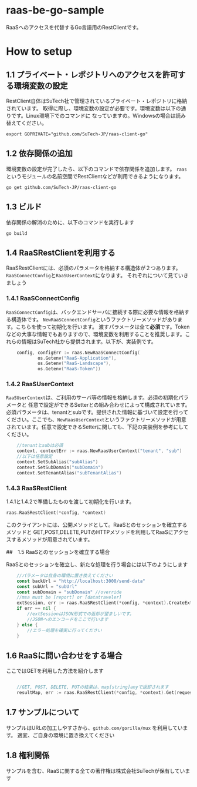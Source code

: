 # raas-be-go-sample
RaaSへのアクセスを代替するGo言語用のRestClientです。

# How to setup
## 1.1 プライベート・レポジトリへのアクセスを許可する環境変数の設定

RestClient自体はSuTech社で管理されているプライベート・レポジトリに格納されています。
取得に際し、環境変数の設定が必要です。環境変数は以下の通りです。Linux環境下でのコマンドに
なっていますの。Windowsの場合は読み替えてください。

`export GOPRIVATE="github.com/SuTech-JP/raas-client-go"`

## 1.2 依存関係の追加

環境変数の設定が完了したら、以下のコマンドで依存関係を追加します。
`raas`というモジュールの名前空間でRestClientなどが利用できるようになります。

`go get github.com/SuTech-JP/raas-client-go`

## 1.3 ビルド

依存関係の解消のために、以下のコマンドを実行します

`go build`

## 1.4 RaaSRestClientを利用する

RaaSRestClientには、必須のパラメータを格納する構造体が２つあります。
`RaaSConnectConfig`と`RaaSUserContext`になります。
それぞれについて見ていきましょう

### 1.4.1 RaaSConnectConfig

`RaaSConnectConfig`は、バックエンドサーバに接続する際に必要な情報を格納する構造体です。
`NewRaaSConnectConfig`というファクトリーメソッドがあります。こちらを使って初期化を行います。
渡すパラメータは全て**必須**です。Tokenなどの大事な情報でもありますので、環境変数を利用することを推奨します。これらの情報はSuTech社から提供されます。以下が、実装例です。

```go
	config, configErr := raas.NewRaaSConnectConfig(
			os.Getenv("RaaS-Application"), 
			os.Getenv("RaaS-Landscape"), 
			os.Getenv("RaaS-Token"))

```

### 1.4.2 RaaSUserContext

`RaaSUserContext`は、ご利用のサーバ等の情報を格納します。必須の初期化パラメータと
任意で設定ができるSetterとの組み合わせによって構成されています。必須パラメータは、tenantとsubです。提供された情報に基づいて設定を行ってください。ここでも、`NewRaasUserContext`というファクトリーメソッドが用意されています。任意で設定できるSetterに関しても、下記の実装例を参考にしてください。

```go
    //tenantとsubは必須
	context, contextErr := raas.NewRaasUserContext("tenant", "sub")
    //以下は任意設定
    context.SetSubAlias("subAlias")
    context.SetSubDomain("subDomain")
    context.SetTenantAlias("subTenantAlias")

```

### 1.4.3 RaaSRestClient

1.4.1と1.4.2で準備したものを渡して初期化を行います。

```go
raas.RaaSRestClient(*config, *context)
```

このクライアントには、公開メソッドとして。RaaSとのセッションを確立するメソッドと
GET,POST,DELETE,PUTのHTTPメソッドを利用してRaaSにアクセスするメソッドが用意されています。

##　1.5 RaaSとのセッションを確立する場合

RaaSとのセッションを確立し、新たな処理を行う場合には以下のようにします

```go
    //パラメータは自身の環境に置き換えてください
    const backUrl = "http://localhost:3000/send-data"
	const subUrl = "subUrl"
	const subDomain = "subDomain" //override
	//msa must be [report] or [datatraveler]
	extSession, err := raas.RaaSRestClient(*config, *context).CreateExternalSession(msa, backUrl, subUrl, subDomain)
	if err == nil {
		//extSessionはJSON形式での返却が望ましいです。
        //JSONへのエンコードをここで行います
	} else {
        //エラー処理を確実に行ってください
	}

```

## 1.6 RaaSに問い合わせをする場合

ここではGETを利用した方法を紹介します

```go

    //GET, POST, DELETE, PUTの結果は、map[string]anyで返却されます
	resultMap, err := raas.RaaSRestClient(*config, *context).Get(requestUrl, nil)
```

## 1.7 サンプルについて

サンプルはURLの加工しやすさから、`github.com/gorilla/mux` を利用しています。
適宜、ご自身の環境に置き換えてください

## 1.8 権利関係

サンプルを含む、RaaSに関する全ての著作権は株式会社SuTechが保有しています